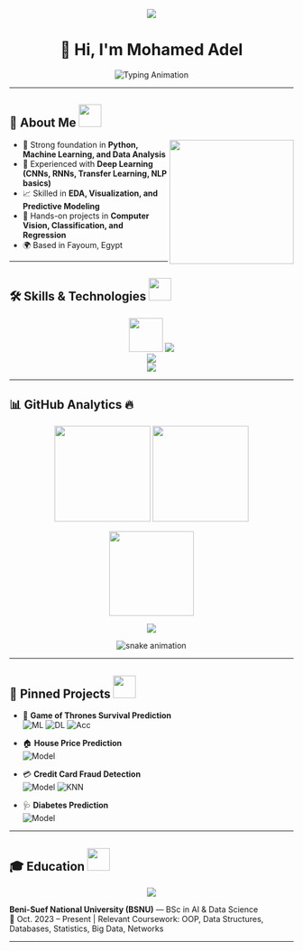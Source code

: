 <!-- Profile README for Mohamed Adel -->

<!-- Banner -->
<p align="center">
  <img src="https://capsule-render.vercel.app/api?type=waving&color=0:0f0c29,100:302b63,200:24243e&height=250&section=header&text=Mohamed%20Adel%20👨‍💻&fontSize=50&fontColor=ffffff&animation=fadeIn&desc=Data%20Scientist%20|%20Machine%20Learning%20|%20AI%20Student&descAlignY=65&descAlign=50"/>
</p>

<h1 align="center">👋 Hi, I'm Mohamed Adel</h1>

<p align="center">
  <img src="https://readme-typing-svg.herokuapp.com?font=Fira+Code&size=24&pause=1000&color=0CF7E8&center=true&vCenter=true&width=550&lines=Data+Scientist;Machine+Learning+Enthusiast;AI+Student;Turning+Data+into+Insights" alt="Typing Animation"/>
</p>

---

## 🌟 About Me <img src="https://media.giphy.com/media/WUlplcMpOCEmTGBtBW/giphy.gif" width="40">
<p align="left">
  <img src="https://media2.giphy.com/media/f3iwJFOVOwuy7K6FFw/giphy.gif" width="220" align="right"/>
</p>

- 🔬 Strong foundation in **Python, Machine Learning, and Data Analysis**  
- 🤖 Experienced with **Deep Learning (CNNs, RNNs, Transfer Learning, NLP basics)**  
- 📈 Skilled in **EDA, Visualization, and Predictive Modeling**  
- 💼 Hands-on projects in **Computer Vision, Classification, and Regression**  
- 🌍 Based in Fayoum, Egypt  

---

## 🛠️ Skills & Technologies <img src="https://media.giphy.com/media/1ynCEtlgMPAeNAqdnu/giphy.gif" width="40">
<p align="center">
  <img src="https://media.giphy.com/media/ZVik7pBtu9dNS/giphy.gif" width="60"/>  
  <img src="https://skillicons.dev/icons?i=python,java,cpp,mysql,html,css,js" /><br/>
  <img src="https://skillicons.dev/icons?i=pandas,numpy,sklearn,tensorflow,pytorch,anaconda" /><br/>
  <img src="https://skillicons.dev/icons?i=git,github,vscode,linux" />
</p>

---

## 📊 GitHub Analytics 🔥
<p align="center">
  <img src="https://github-readme-stats.vercel.app/api?username=mohamed-adell-pro&show_icons=true&theme=tokyonight" height="170"/>
  <img src="https://github-readme-streak-stats.herokuapp.com/?user=mohamed-adell-pro&theme=fire" height="170"/>
</p>

<p align="center">
  <img src="https://github-readme-stats.vercel.app/api/top-langs/?username=mohamed-adell-pro&layout=compact&theme=tokyonight" height="150"/>
</p>

<p align="center">
  <img src="https://github-profile-summary-cards.vercel.app/api/cards/profile-details?username=mohamed-adell-pro&theme=radical"/>
</p>

<p align="center">
  <img src="https://github.com/mohamed-adell-pro/mohamed-adell-pro/blob/output/github-contribution-grid-snake.svg" alt="snake animation"/>
</p>

---

## 🚀 Pinned Projects <img src="https://media.giphy.com/media/QssGEmpkyEOhBCb7e1/giphy.gif" width="40">
- 🐉 **Game of Thrones Survival Prediction**  
  ![ML](https://img.shields.io/badge/ML-Classification-blue) ![DL](https://img.shields.io/badge/Deep%20Learning-CNN-red) ![Acc](https://img.shields.io/badge/Accuracy-91.6%25-brightgreen)  

- 🏠 **House Price Prediction**  
  ![Model](https://img.shields.io/badge/ML-Regression-orange)  

- 💳 **Credit Card Fraud Detection**  
  ![Model](https://img.shields.io/badge/ML-NaiveBayes-green) ![KNN](https://img.shields.io/badge/Model-KNN-yellow)  

- 🩺 **Diabetes Prediction**  
  ![Model](https://img.shields.io/badge/ML-Classification-blue)  

---

## 🎓 Education <img src="https://media.giphy.com/media/l41YtZOb9EUABnuqA/giphy.gif" width="40">
<p align="center">
  <img src="https://img.icons8.com/external-flaticons-lineal-color-flat-icons/64/null/external-education-university-flaticons-lineal-color-flat-icons.png"/>
</p>

**Beni-Suef National University (BSNU)** — BSc in AI & Data Science  
📍 Oct. 2023 – Present | Relevant Coursework: OOP, Data Structures, Databases, Statistics, Big Data, Networks  

---

##
